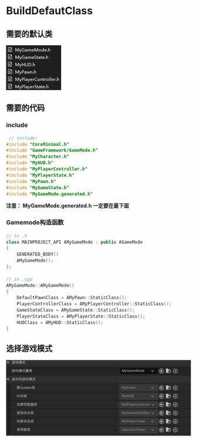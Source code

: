 # BuildDefautClass
## 需要的默认类
![Alt text](image.png)
## 需要的代码
### include
```cpp
 // include:
#include "CoreMinimal.h"
#include "GameFramework/GameMode.h"
#include "MyCharacter.h"
#include "MyHUD.h"
#include "MyPlayerController.h"
#include "MyPlayerState.h"
#include "MyPawn.h"
#include "MyGameState.h"
#include "MyGameMode.generated.h"
```
__注意： MyGameMode.generated.h 一定要在最下面__

### Gamemode构造函数
```cpp
// in .h
class MAINPROJECT_API AMyGameMode : public AGameMode
{
	GENERATED_BODY()
	AMyGameMode();
};

// in .cpp
AMyGameMode::AMyGameMode()
{
	DefaultPawnClass = AMyPawn::StaticClass();
	PlayerControllerClass = AMyPlayerController::StaticClass();
	GameStateClass = AMyGameState::StaticClass();
	PlayerStateClass = AMyPlayerState::StaticClass();
	HUDClass = AMyHUD::StaticClass();
}
``` 
## 选择游戏模式

![Alt text](image-1.png)